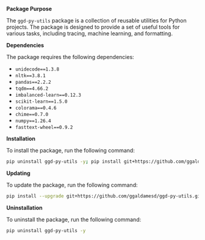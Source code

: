 **Package Purpose**

The `ggd-py-utils` package is a collection of reusable utilities for Python projects. The package is designed to provide a set of useful tools for various tasks, including tracing, machine learning, and formatting.

**Dependencies**

The package requires the following dependencies:

* `unidecode==1.3.8`
* `nltk==3.8.1`
* `pandas==2.2.2`
* `tqdm==4.66.2`
* `imbalanced-learn==0.12.3`
* `scikit-learn==1.5.0`
* `colorama==0.4.6`
* `chime==0.7.0`
* `numpy==1.26.4`
* `fasttext-wheel==0.9.2`

**Installation**

To install the package, run the following command:
```bash
pip uninstall ggd-py-utils -y; pip install git+https://github.com/ggaldamesd/ggd-py-utils.git
```
**Updating**

To update the package, run the following command:
```bash
pip install --upgrade git+https://github.com/ggaldamesd/ggd-py-utils.git
```
**Uninstallation**

To uninstall the package, run the following command:
```bash
pip uninstall ggd-py-utils -y
```